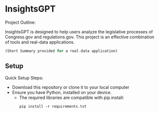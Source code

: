 
# InsightsGPT

Project Outline:

InsightsGPT is designed to help users analyze the legislative processes of Congress.gov and regulations.gov. This project is an effective combination of tools and real-data applications.

```javascript
(Short Summary provided for a real-data application)
```

## Setup

Quick Setup Steps: 

- Download this repository or clone it to your local computer
- Ensure you have Python, installed on your device.
  - The required libraries are compatible with pip.install: 
       ```shell
       pip install -r requirements.txt 
       ```
